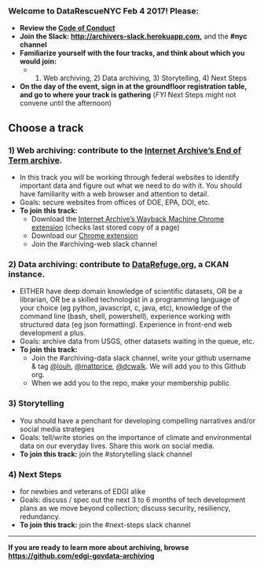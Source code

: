 ### Welcome to DataRescueNYC Feb 4 2017! Please: 

* **Review the [Code of Conduct](https://docs.google.com/document/d/1bmMTOCgzZslkQwy03NoqX4pEFFDFyMoEQDro7h35E7c/edit)**
* **Join the Slack: http://archivers-slack.herokuapp.com,** and the **#nyc channel**
* **Familiarize yourself with the four tracks, and think about which you would join:** 
  * 1) Web archiving, 2) Data archiving, 3) Storytelling, 4) Next Steps
* **On the day of the event, sign in at the groundfloor registration table, and go to where your track is gathering** (*FYI* Next Steps might not convene until the afternoon)

## Choose a track

### 1) Web archiving: contribute to the [Internet Archive’s End of Term archive](http://eotarchive.cdlib.org/2016.html). 
* In this track you will be working through federal websites to identify important data and figure out what we need to do with it. You should have familiarity with a web browser and attention to detail. 
* Goals: secure websites from offices of DOE, EPA, DOI, etc. 
* **To join this track:** 
  * Download the [Internet Archive’s Wayback Machine Chrome extension](https://chrome.google.com/webstore/detail/wayback-machine/fpnmgdkabkmnadcjpehmlllkndpkmiak) (checks last stored copy of a page)
  * Download our [Chrome extension](https://chrome.google.com/webstore/detail/nominationtool/abjpihafglmijnkkoppbookfkkanklok)
  * Join the #archiving-web slack channel

### 2) Data archiving: contribute to [DataRefuge.org](https://www.datarefuge.org), a CKAN instance. 
* EITHER have deep domain knowledge of scientific datasets, OR be a librarian, OR be a skilled technologist in a programming language of your choice (eg python, javascript, c, java, etc), knowledge of the command line (bash, shell, powershell), experience working with structured data (eg json formatting). Experience in front-end web development a plus. 
* Goals: archive data from USGS, other datasets waiting in the queue, etc. 
* **To join this track:** 
  * Join the #archiving-data slack channel, write your github username & tag [@louh](https://github.com/louh), [@mattprice](https://github.com/titaniumbones), [@dcwalk](https://github.com/dcwalk). We will add you to this Github org.
  * When we add you to the repo, make your membership public

### 3) Storytelling
* You should have a penchant for developing compelling narratives and/or social media strategies
* Goals: tell/write stories on the importance of climate and environmental data on our everyday lives. Share this work on social media. 
* **To join this track:** join the #storytelling slack channel

### 4) Next Steps
* for newbies and veterans of EDGI alike
* Goals: discuss / spec out the next 3 to 6 months of tech development plans as we move beyond collection; discuss security, resiliency, redundancy.
* **To join this track:** join the #next-steps slack channel

****

**If you are ready to learn more about archiving, browse https://github.com/edgi-govdata-archiving**
